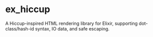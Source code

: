 # ex_hiccup
A Hiccup-inspired HTML rendering library for Elixir, supporting dot-class/hash-id syntax, IO data, and safe escaping.
